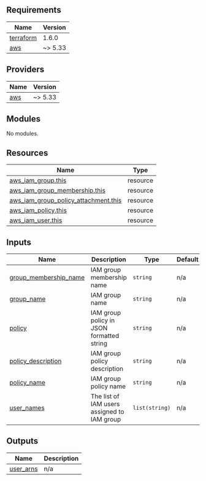 <!-- BEGIN_TF_DOCS -->
## Requirements

| Name | Version |
|------|---------|
| <a name="requirement_terraform"></a> [terraform](#requirement\_terraform) | 1.6.0 |
| <a name="requirement_aws"></a> [aws](#requirement\_aws) | ~> 5.33 |

## Providers

| Name | Version |
|------|---------|
| <a name="provider_aws"></a> [aws](#provider\_aws) | ~> 5.33 |

## Modules

No modules.

## Resources

| Name | Type |
|------|------|
| [aws_iam_group.this](https://registry.terraform.io/providers/hashicorp/aws/latest/docs/resources/iam_group) | resource |
| [aws_iam_group_membership.this](https://registry.terraform.io/providers/hashicorp/aws/latest/docs/resources/iam_group_membership) | resource |
| [aws_iam_group_policy_attachment.this](https://registry.terraform.io/providers/hashicorp/aws/latest/docs/resources/iam_group_policy_attachment) | resource |
| [aws_iam_policy.this](https://registry.terraform.io/providers/hashicorp/aws/latest/docs/resources/iam_policy) | resource |
| [aws_iam_user.this](https://registry.terraform.io/providers/hashicorp/aws/latest/docs/resources/iam_user) | resource |

## Inputs

| Name | Description | Type | Default | Required |
|------|-------------|------|---------|:--------:|
| <a name="input_group_membership_name"></a> [group\_membership\_name](#input\_group\_membership\_name) | IAM group membership name | `string` | n/a | yes |
| <a name="input_group_name"></a> [group\_name](#input\_group\_name) | IAM group name | `string` | n/a | yes |
| <a name="input_policy"></a> [policy](#input\_policy) | IAM group policy in JSON formatted string | `string` | n/a | yes |
| <a name="input_policy_description"></a> [policy\_description](#input\_policy\_description) | IAM group policy description | `string` | n/a | yes |
| <a name="input_policy_name"></a> [policy\_name](#input\_policy\_name) | IAM group policy name | `string` | n/a | yes |
| <a name="input_user_names"></a> [user\_names](#input\_user\_names) | The list of IAM users assigned to IAM group | `list(string)` | n/a | yes |

## Outputs

| Name | Description |
|------|-------------|
| <a name="output_user_arns"></a> [user\_arns](#output\_user\_arns) | n/a |
<!-- END_TF_DOCS -->